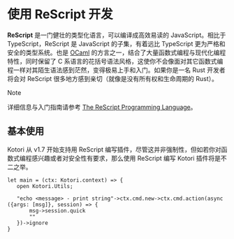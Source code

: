 # 使用 ReScript 开发

**ReScript** 是一门健壮的类型化语言，可以编译成高效易读的 JavaScript。相比于 TypeScript，ReScript 是 JavaScript 的子集，有着远比 TypeScript 更为严格和安全的类型系统。也是 [OCaml](https://ocaml.org/) 的方言之一，结合了大量函数式编程与现代化编程特性，同时保留了 C 系语言的花括号语法风格，这使你不会像面对其它函数式编程一样对其陌生语法感到茫然，变得极易上手和入门。如果你是一名 Rust 开发者将会对 ReScript 很多地方感到亲切（就像是没有所有权和生命周期的 Rust）。

> [!NOTE]
> 详细信息与入门指南请参考 [The ReScript Programming Language](https://rescript-lang.org/)。

## 基本使用

Kotori 从 v1.7 开始支持用 ReScript 编写插件，尽管这并非强制性，但如若你对函数式编程感兴趣或者对安全性有要求，那么使用 ReScript 编写 Kotori 插件将是不二之举。

```res
let main = (ctx: Kotori.context) => {
   open Kotori.Utils;

   "echo <message> - print string"->ctx.cmd.new->ctx.cmd.action(async ({args: [msg]}, session) => {
	   msg->session.quick
	   ""
   })->ignore
}
```
